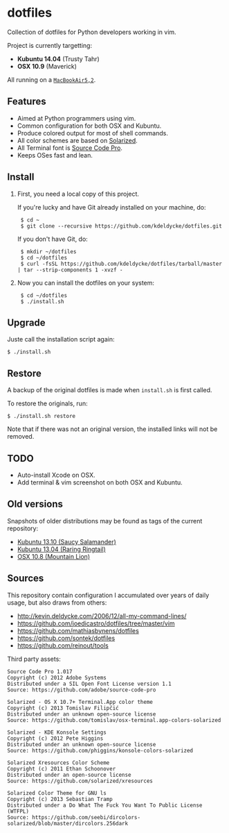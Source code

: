 dotfiles
========

Collection of dotfiles for Python developers working in vim.

Project is currently targetting:

  * **Kubuntu 14.04** (Trusty Tahr)
  * **OSX 10.9** (Maverick)

All running on a [`MacBookAir5,2`](http://www.amazon.com/dp/B008GV6QV2/?tag=kevideld-20).


Features
--------

  * Aimed at Python programmers using vim.
  * Common configuration for both OSX and Kubuntu.
  * Produce colored output for most of shell commands.
  * All color schemes are based on [Solarized](http://ethanschoonover.com/solarized).
  * All Terminal font is [Source Code Pro](https://en.wikipedia.org/wiki/Source_Code_Pro).
  * Keeps OSes fast and lean.


Install
-------

1. First, you need a local copy of this project.

   If you're lucky and have Git already installed on your machine, do:

        $ cd ~
        $ git clone --recursive https://github.com/kdeldycke/dotfiles.git

   If you don't have Git, do:

        $ mkdir ~/dotfiles
        $ cd ~/dotfiles
        $ curl -fsSL https://github.com/kdeldycke/dotfiles/tarball/master | tar --strip-components 1 -xvzf -

2. Now you can install the dotfiles on your system:

        $ cd ~/dotfiles
        $ ./install.sh


Upgrade
-------

Juste call the installation script again:

    $ ./install.sh


Restore
-------

A backup of the original dotfiles is made when `install.sh` is first called.

To restore the originals, run:

    $ ./install.sh restore

Note that if there was not an original version, the installed links will not be removed.


TODO
----

  * Auto-install Xcode on OSX.
  * Add terminal & vim screenshot on both OSX and Kubuntu.


Old versions
------------

Snapshots of older distributions may be found as tags of the current repository:

  * [Kubuntu 13.10 (Saucy Salamander)](https://github.com/kdeldycke/dotfiles/tree/kubuntu-13.10)
  * [Kubuntu 13.04 (Raring Ringtail)](https://github.com/kdeldycke/dotfiles/tree/kubuntu-13.04)
  * [OSX 10.8 (Mountain Lion)](https://github.com/kdeldycke/dotfiles/tree/osx-10.8)


Sources
-------

This repository contain configuration I accumulated over years of daily usage,
but also draws from others:

  * http://kevin.deldycke.com/2006/12/all-my-command-lines/
  * https://github.com/joedicastro/dotfiles/tree/master/vim
  * https://github.com/mathiasbynens/dotfiles
  * https://github.com/sontek/dotfiles
  * https://github.com/reinout/tools

Third party assets:

    Source Code Pro 1.017
    Copyright (c) 2012 Adobe Systems
    Distributed under a SIL Open Font License version 1.1
    Source: https://github.com/adobe/source-code-pro

    Solarized - OS X 10.7+ Terminal.App color theme
    Copyright (c) 2013 Tomislav Filipčić
    Distributed under an unknown open-source license
    Source: https://github.com/tomislav/osx-terminal.app-colors-solarized

    Solarized - KDE Konsole Settings
    Copyright (c) 2012 Pete Higgins
    Distributed under an unknown open-source license
    Source: https://github.com/phiggins/konsole-colors-solarized

    Solarized Xresources Color Scheme
    Copyright (c) 2011 Ethan Schoonover
    Distributed under an open-source license
    Source: https://github.com/solarized/xresources

    Solarized Color Theme for GNU ls
    Copyright (c) 2013 Sebastian Tramp
    Distributed under a Do What The Fuck You Want To Public License (WTFPL)
    Source: https://github.com/seebi/dircolors-solarized/blob/master/dircolors.256dark
